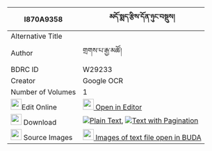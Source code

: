 |I870A9358|མདོ་སྨད་རྩིས་དོན་ཉུང་བསྡུས། 
| --- | --- 
|Alternative Title |
|Author| གྲགས་པ་རྒྱ་མཚོ།
|BDRC ID | W29233
|Creator | Google OCR
|Number of Volumes| 1
|<img width="25" src="https://img.icons8.com/color/25/000000/edit-property.png">Edit Online| [<img width="25" src="https://avatars.githubusercontent.com/u/45091458?s=200&v=4"> Open in Editor](http://editor.openpecha.org/I870A9358)
|<img width="25" src="https://img.icons8.com/fluent/48/000000/download-2.png"/>  Download | [![](https://img.icons8.com/color/20/000000/txt.png)Plain Text](https://github.com/Openpecha/I870A9358/releases/download/v1/dome_tsi_don_nyung_du_plain_I870A9358.zip), [![](https://img.icons8.com/color/20/000000/txt.png)Text with Pagination](https://github.com/Openpecha/I870A9358/releases/download/v1/dome_tsi_don_nyung_du_pages_I870A9358.zip)
|<img width="25" src="https://img.icons8.com/plasticine/100/000000/pictures-folder.png"/>  Source Images | [<img width="25" src="https://library.bdrc.io/icons/BUDA-small.svg"> Images of text file open in BUDA](https://library.bdrc.io/show/bdr:W29233)